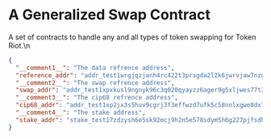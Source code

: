 # A Generalized Swap Contract
A set of contracts to handle any and all types of token swapping for Token Riot.\n
```json
{
  "__comment1__": "The data refrence address",
  "reference_addr": "addr_test1wrgjqzjanh4rc422t3prsgda2l2k6jwrvjaw7nzg09sxepsk9wztr",
  "__comment2__": "The swap refrence address",
  "swap_addr": "addr_test1xpxkusl9ngnyk96c3q020qyayzz6ager9g5xljwes77t2kv6yfp04nfpv24h3ytw48fnfu0q6fhf05s54urynqmw705s2af0vd",
  "__comment3__": "The cip68 refrence address",
  "cip68_addr": "addr_test1xp2jx3s5huv9cgrj3f3effwzd7ufk5c58nnlxgwe8dx7squ6yfp04nfpv24h3ytw48fnfu0q6fhf05s54urynqmw705stagzqz",
  "__comment4__": "The stake address",
  "stake_addr": "stake_test17zdzysh6e5sk92mcj9h2n5e578sdym5h6g227pjfsdh086gyhwdu9"
}
```
